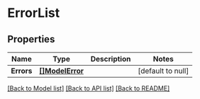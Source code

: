 # ErrorList

## Properties
Name | Type | Description | Notes
------------ | ------------- | ------------- | -------------
**Errors** | [**[]ModelError**](Error.md) |  | [default to null]

[[Back to Model list]](../README.md#documentation-for-models) [[Back to API list]](../README.md#documentation-for-api-endpoints) [[Back to README]](../README.md)

